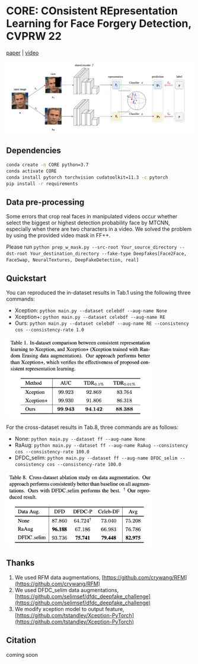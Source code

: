 # CORE: COnsistent REpresentation Learning for Face Forgery Detection, CVPRW 22

[paper](https://arxiv.org/abs/2206.02749) | [video]()

![framework](framework.png)

## Dependencies

```bash
conda create -n CORE python=3.7
conda activate CORE
conda install pytorch torchvision cudatoolkit=11.3 -c pytorch
pip install -r requirements
```

## Data pre-processing

Some errors that crop real faces in manipulated videos occur whether select the biggest or highest detection probability face by MTCNN, especially when there are two characters in a video. We solved the problem by using the provided video mask in FF++.

Please run `python prep_w_mask.py --src-root Your_source_directory --dst-root Your_destination_directory --fake-type Deepfakes[Face2Face, FaceSwap, NeuralTextures, DeepFakeDetection, real]`

## Quickstart

You can reproduced the in-dataset results in Tab.1 using the following three commands:

* Xception: `python main.py --dataset celebdf --aug-name None`
* Xception+: `python main.py --dataset celebdf --aug-name RE`
* Ours: `python main.py --dataset celebdf --aug-name RE --consistency cos --consistency-rate 1.0`

<img src="tab1.png" width = "400"/>

For the cross-dataset results in Tab.8, three commands are as follows:
* None: `python main.py --dataset ff --aug-name None`
* RaAug: `python main.py --dataset ff --aug-name RaAug --consistency cos --consistency-rate 100.0`
* DFDC_selim: `python main.py --dataset ff --aug-name DFDC_selim --consistency cos --consistency-rate 100.0`

<img src="tab8.png" width = "400"/>

## Thanks

1. We used RFM data augmentations, [https://github.com/crywang/RFM](https://github.com/crywang/RFM)
2. We used DFDC_selim data augmentations, [https://github.com/selimsef/dfdc_deepfake_challenge](https://github.com/selimsef/dfdc_deepfake_challenge)
3. We modify xception model to output feature, [https://github.com/tstandley/Xception-PyTorch](https://github.com/tstandley/Xception-PyTorch)


## Citation

coming soon
